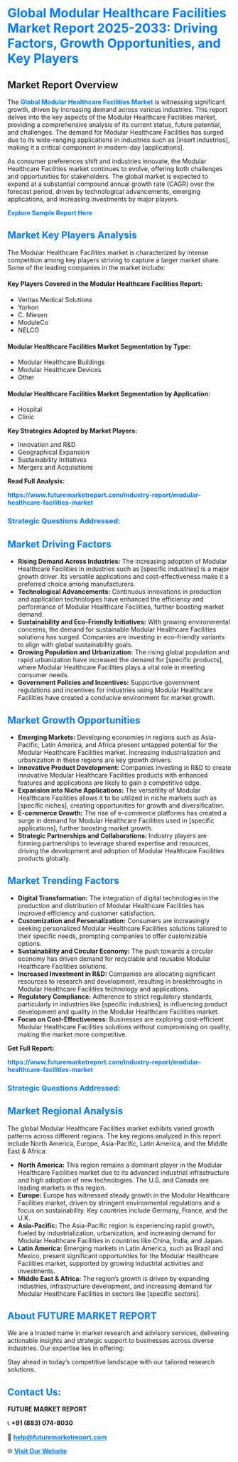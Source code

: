 <h1 style="color: #007BFF;">Global Modular Healthcare Facilities Market Report 2025-2033: Driving Factors, Growth Opportunities, and Key Players</h1>

<section id="overview">
<h2>Market Report Overview</h2>
<p>The <a href="https://www.futuremarketreport.com/industry-report/modular-healthcare-facilities-market" style="color: #007BFF; text-decoration: none;"><strong>Global Modular Healthcare Facilities Market</strong></a> is witnessing significant growth, driven by increasing demand across various industries. This report delves into the key aspects of the Modular Healthcare Facilities market, providing a comprehensive analysis of its current status, future potential, and challenges. The demand for Modular Healthcare Facilities has surged due to its wide-ranging applications in industries such as [insert industries], making it a critical component in modern-day [applications].</p>
<p>As consumer preferences shift and industries innovate, the Modular Healthcare Facilities market continues to evolve, offering both challenges and opportunities for stakeholders. The global market is expected to expand at a substantial compound annual growth rate (CAGR) over the forecast period, driven by technological advancements, emerging applications, and increasing investments by major players.</p>
</section>

<section id="overview">
<p><a href="https://www.futuremarketreport.com/request-sample/reportId=88475" style="color: #007BFF; text-decoration: none;"><strong>Explore Sample Report Here</strong></a></p>
</section>

<section id="key-players">
<h2 style="color: #007BFF;">Market Key Players Analysis</h2>
<p>The Modular Healthcare Facilities market is characterized by intense competition among key players striving to capture a larger market share. Some of the leading companies in the market include:</p>
<h4>Key Players Covered in the Modular Healthcare Facilities Report:</h4>
<ul><li>Veritas Medical Solutions</li><li>Yorkon</li><li>C. Miesen</li><li>ModuleCo</li><li>NELCO</li></ul>
<h4>Modular Healthcare Facilities Market Segmentation by Type:</h4>
<ul><li>Modular Healthcare Buildings</li><li>Modular Healthcare Devices</li><li>Other</li></ul>

<h4>Modular Healthcare Facilities Market Segmentation by Application:</h4>
<ul><li>Hospital</li><li>Clinic</li></ul>
<p><strong>Key Strategies Adopted by Market Players:</strong></p>
<ul>
<li>Innovation and R&D</li>
<li>Geographical Expansion</li>
<li>Sustainability Initiatives</li>
<li>Mergers and Acquisitions</li>
</ul>
</section>

<section>
<p><strong>Read Full Analysis: </strong></p><a href="https://www.futuremarketreport.com/industry-report/modular-healthcare-facilities-market" style="color: #007BFF; text-decoration: none;"><strong>https://www.futuremarketreport.com/industry-report/modular-healthcare-facilities-market</strong></a>
<h3 style="color: #007BFF;">Strategic Questions Addressed:</h3>
</section>

<section id="driving-factors">
<h2 style="color: #007BFF;">Market Driving Factors</h2>
<ul>
<li><strong>Rising Demand Across Industries:</strong> The increasing adoption of Modular Healthcare Facilities in industries such as [specific industries] is a major growth driver. Its versatile applications and cost-effectiveness make it a preferred choice among manufacturers.</li>
<li><strong>Technological Advancements:</strong> Continuous innovations in production and application technologies have enhanced the efficiency and performance of Modular Healthcare Facilities, further boosting market demand.</li>
<li><strong>Sustainability and Eco-Friendly Initiatives:</strong> With growing environmental concerns, the demand for sustainable Modular Healthcare Facilities solutions has surged. Companies are investing in eco-friendly variants to align with global sustainability goals.</li>
<li><strong>Growing Population and Urbanization:</strong> The rising global population and rapid urbanization have increased the demand for [specific products], where Modular Healthcare Facilities plays a vital role in meeting consumer needs.</li>
<li><strong>Government Policies and Incentives:</strong> Supportive government regulations and incentives for industries using Modular Healthcare Facilities have created a conducive environment for market growth.</li>
</ul>
</section>

<section id="growth-opportunities">
<h2 style="color: #007BFF;">Market Growth Opportunities</h2>
<ul>
<li><strong>Emerging Markets:</strong> Developing economies in regions such as Asia-Pacific, Latin America, and Africa present untapped potential for the Modular Healthcare Facilities market. Increasing industrialization and urbanization in these regions are key growth drivers.</li>
<li><strong>Innovative Product Development:</strong> Companies investing in R&D to create innovative Modular Healthcare Facilities products with enhanced features and applications are likely to gain a competitive edge.</li>
<li><strong>Expansion into Niche Applications:</strong> The versatility of Modular Healthcare Facilities allows it to be utilized in niche markets such as [specific niches], creating opportunities for growth and diversification.</li>
<li><strong>E-commerce Growth:</strong> The rise of e-commerce platforms has created a surge in demand for Modular Healthcare Facilities used in [specific applications], further boosting market growth.</li>
<li><strong>Strategic Partnerships and Collaborations:</strong> Industry players are forming partnerships to leverage shared expertise and resources, driving the development and adoption of Modular Healthcare Facilities products globally.</li>
</ul>
</section>

<section id="trending-factors">
<h2 style="color: #007BFF;">Market Trending Factors</h2>
<ul>
<li><strong>Digital Transformation:</strong> The integration of digital technologies in the production and distribution of Modular Healthcare Facilities has improved efficiency and customer satisfaction.</li>
<li><strong>Customization and Personalization:</strong> Consumers are increasingly seeking personalized Modular Healthcare Facilities solutions tailored to their specific needs, prompting companies to offer customizable options.</li>
<li><strong>Sustainability and Circular Economy:</strong> The push towards a circular economy has driven demand for recyclable and reusable Modular Healthcare Facilities solutions.</li>
<li><strong>Increased Investment in R&D:</strong> Companies are allocating significant resources to research and development, resulting in breakthroughs in Modular Healthcare Facilities technology and applications.</li>
<li><strong>Regulatory Compliance:</strong> Adherence to strict regulatory standards, particularly in industries like [specific industries], is influencing product development and quality in the Modular Healthcare Facilities market.</li>
<li><strong>Focus on Cost-Effectiveness:</strong> Businesses are exploring cost-efficient Modular Healthcare Facilities solutions without compromising on quality, making the market more competitive.</li>
</ul>
</section>

<section>
<p><strong>Get Full Report: </strong></p><a href="https://www.futuremarketreport.com/industry-report/modular-healthcare-facilities-market" style="color: #007BFF; text-decoration: none;"><strong>https://www.futuremarketreport.com/industry-report/modular-healthcare-facilities-market</strong></a>
<h3 style="color: #007BFF;">Strategic Questions Addressed:</h3>
</section>


<section id="regional-analysis">
<h2 style="color: #007BFF;">Market Regional Analysis</h2>
<p>The global Modular Healthcare Facilities market exhibits varied growth patterns across different regions. The key regions analyzed in this report include North America, Europe, Asia-Pacific, Latin America, and the Middle East & Africa:</p>
<ul>
<li><strong>North America:</strong> This region remains a dominant player in the Modular Healthcare Facilities market due to its advanced industrial infrastructure and high adoption of new technologies. The U.S. and Canada are leading markets in this region.</li>
<li><strong>Europe:</strong> Europe has witnessed steady growth in the Modular Healthcare Facilities market, driven by stringent environmental regulations and a focus on sustainability. Key countries include Germany, France, and the U.K.</li>
<li><strong>Asia-Pacific:</strong> The Asia-Pacific region is experiencing rapid growth, fueled by industrialization, urbanization, and increasing demand for Modular Healthcare Facilities in countries like China, India, and Japan.</li>
<li><strong>Latin America:</strong> Emerging markets in Latin America, such as Brazil and Mexico, present significant opportunities for the Modular Healthcare Facilities market, supported by growing industrial activities and investments.</li>
<li><strong>Middle East & Africa:</strong> The region’s growth is driven by expanding industries, infrastructure development, and increasing demand for Modular Healthcare Facilities in sectors like [specific sectors].</li>
</ul>
</section>

<footer>
<h2 style="color: #007BFF;">About FUTURE MARKET REPORT</h2>
<p>We are a trusted name in market research and advisory services, delivering actionable insights and strategic support to businesses across diverse industries. Our expertise lies in offering:</p>

<p>Stay ahead in today’s competitive landscape with our tailored research solutions.</p>

<h2 style="color: #007BFF;">Contact Us:</h2>
<p><strong>FUTURE MARKET REPORT</strong></p>
<p>📞 <strong>+91 (883) 074-8030</strong></p>
<p>📧 <strong><a href="mailto:help@futuremarketreport.com" style="color: #007BFF;">help@futuremarketreport.com</a></strong></p>
<p>🌐 <strong><a href="https://www.futuremarketreport.com/" style="color: #007BFF;">Visit Our Website</a></strong></p>
</footer>